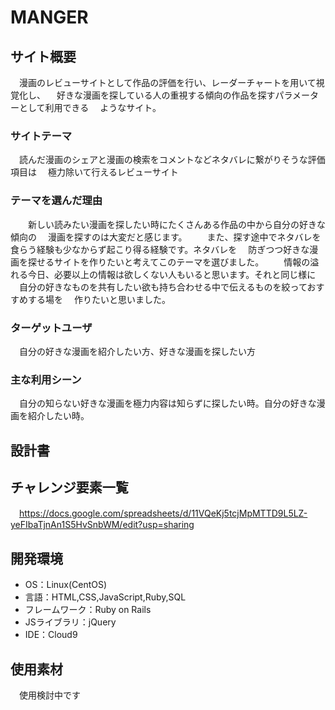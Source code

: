 # MANGER

## サイト概要
　漫画のレビューサイトとして作品の評価を行い、レーダーチャートを用いて視覚化し、
　好きな漫画を探している人の重視する傾向の作品を探すパラメーターとして利用できる
　ようなサイト。

### サイトテーマ
　読んだ漫画のシェアと漫画の検索をコメントなどネタバレに繋がりそうな評価項目は
　極力除いて行えるレビューサイト

### テーマを選んだ理由
　　新しい読みたい漫画を探したい時にたくさんある作品の中から自分の好きな傾向の
　漫画を探すのは大変だと感じます。
　　また、探す途中でネタバレを食らう経験も少なからず起こり得る経験です。ネタバレを
　防ぎつつ好きな漫画を探せるサイトを作りたいと考えてこのテーマを選びました。
　　情報の溢れる今日、必要以上の情報は欲しくない人もいると思います。それと同じ様に
　自分の好きなものを共有したい欲も持ち合わせる中で伝えるものを絞っておすすめする場を
　作りたいと思いました。

### ターゲットユーザ
　自分の好きな漫画を紹介したい方、好きな漫画を探したい方

### 主な利用シーン
　自分の知らない好きな漫画を極力内容は知らずに探したい時。自分の好きな漫画を紹介したい時。

## 設計書


## チャレンジ要素一覧
　<https://docs.google.com/spreadsheets/d/11VQeKj5tcjMpMTTD9L5LZ-yeFIbaTjnAn1S5HvSnbWM/edit?usp=sharing>


## 開発環境
- OS：Linux(CentOS)
- 言語：HTML,CSS,JavaScript,Ruby,SQL
- フレームワーク：Ruby on Rails
- JSライブラリ：jQuery
- IDE：Cloud9

## 使用素材
　使用検討中です
